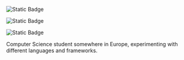 
![Static Badge](https://img.shields.io/badge/PacificServ-Operational-blue)







![Static Badge](https://img.shields.io/badge/pacific.chat-maintenance-red)


![Static Badge](https://img.shields.io/badge/waste.classifier.model-operational-green)




Computer Science student somewhere in Europe, experimenting with different languages and frameworks. 
